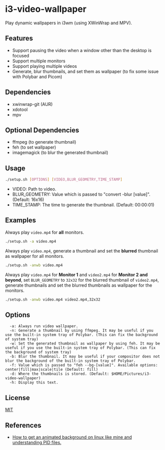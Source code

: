 # i3-video-wallpaper
Play dynamic wallpapers in i3wm (using XWinWrap and MPV).

## Features
- Support pausing the video when a window other than the desktop is focused
- Support multiple monitors
- Support playing multiple videos
- Generate, blur thumbnails, and set them as wallpaper (to fix some issue with Polybar and Picom)

## Dependencies
- xwinwrap-git (AUR)
- xdotool
- mpv

## Optional Dependencies
- ffmpeg (to generate thumbnail)
- feh (to set wallpaper)
- imagemagick (to blur the generated thumbnail)

## Usage
```bash
./setup.sh [OPTIONS] [VIDEO,BLUR_GEOMETRY,TIME_STAMP]
```
- VIDEO: Path to video.
- BLUR_GEOMETRY: Value which is passed to "convert -blur [value]". (Default: 16x16)
- TIME_STAMP: The time to generate the thumbnail. (Default: 00:00:01) 

## Examples
Always play `video.mp4` for **all** monitors.
```bash
./setup.sh -a video.mp4
```

Always play `video.mp4`, generate a thumbnail and set the **blurred** thumbnail as wallpaper for all monitors.
```bash
./setup.sh -anwb video.mp4
```

Always play `video.mp4` for **Monitor 1** and `video2.mp4` for **Monitor 2 and beyond**, set `BLUR_GEOMETRY` to `32x32` for the blurred thumbnail of `video2.mp4`, generate thumbnails and set the blurred thumbnails as wallpaper for the monitors.
```bash
./setup.sh -anwb video.mp4 video2.mp4,32x32
```
## Options
```
  -a: Always run video wallpaper.
  -n: Generate a thumbnail by using ffmpeg. It may be useful if you use the built-in system tray of Polybar. (This can fix the background of system tray)
  -w: Set the generated thumbnail as wallpaper by using feh. It may be useful if you use the built-in system tray of Polybar. (This can fix the background of system tray)
  -b: Blur the thumbnail. It may be useful if your compositor does not blur the background of the built-in system tray of Polybar.
  -f: Value which is passed to "feh --bg-[value]". Available options: center|fill|max|scale|tile (Default: fill)
  -d: Where the thumbnails is stored. (Default: $HOME/Pictures/i3-video-wallpaper)
  -h: Display this text.
```

## License
[MIT](https://mit-license.org)

## References
- [How to get an animated background on linux like mine and understanding PID files.](https://www.youtube.com/watch?v=b8rh9m3wOjk&list=PLRtT6Oib2tb2HrWb3gfUWdE4S21802mVF&index=1&t=901s)
